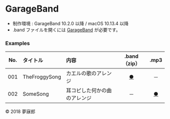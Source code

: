 # GarageBand

* 制作環境 : GarageBand 10.2.0 以降 / macOS 10.13.4 以降
* .band ファイルを開くには [GarageBand](https://www.apple.com/jp/mac/garageband/) が必要です。  

### <b>Examples</b>

|No.|タイトル|内容|.band（zip）|.mp3|
|:--:|:--|:--|:--:|:--:|
|001|TheFroggySong|カエルの歌のアレンジ|[●](https://mubirou.github.io/DTM/GarageBand/band/001_TheFroggySong.band.zip)|－|
|002|SomeSong|耳コピした何かの曲のアレンジ|－|[●](https://mubirou.github.io/DTM/GarageBand/mp3/002_SomeSong.mp3)|

© 2018 夢寐郎
